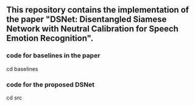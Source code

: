 ## This repository contains the implementation of the paper "DSNet: Disentangled Siamese Network with Neutral Calibration for Speech Emotion Recognition". 
### code for baselines in the paper
cd baselines
### code for the proposed DSNet
cd src
